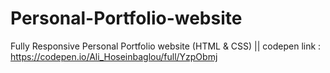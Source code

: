 # Personal-Portfolio-website
Fully Responsive Personal Portfolio website (HTML &amp; CSS) || codepen link : https://codepen.io/Ali_Hoseinbaglou/full/YzpObmj
